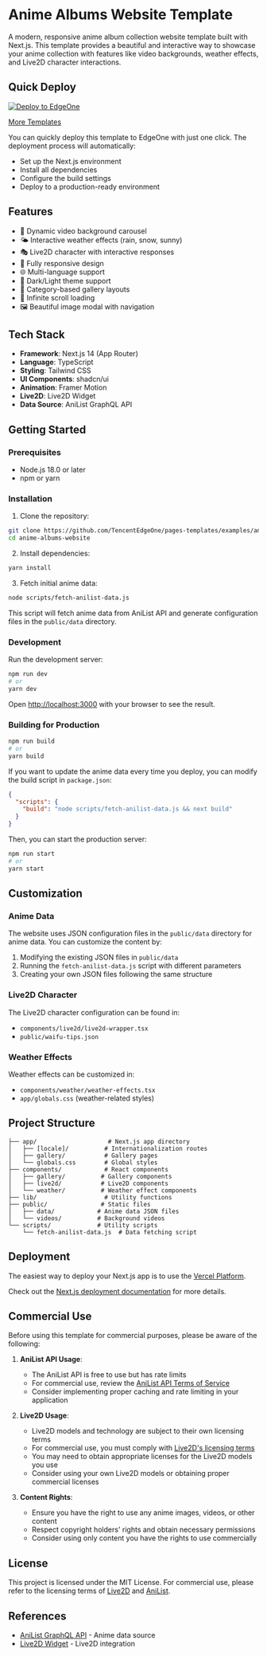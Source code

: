 # Anime Albums Website Template

A modern, responsive anime album collection website template built with Next.js. This template provides a beautiful and interactive way to showcase your anime collection with features like video backgrounds, weather effects, and Live2D character interactions.

## Quick Deploy

[![Deploy to EdgeOne](https://camo.githubusercontent.com/6a94a67f6a020d5810ef905549fc5255bf99ccd09f17881b6855b332b579a364/68747470733a2f2f63646e7374617469632e74656e63656e7463732e636f6d2f656467656f6e652f70616765732f6465706c6f792e737667)](https://edgeone.ai/pages/new?template=anime-blog-demo1)

[More Templates](https://edgeone.ai/pages/templates)

You can quickly deploy this template to EdgeOne with just one click. The deployment process will automatically:
- Set up the Next.js environment
- Install all dependencies
- Configure the build settings
- Deploy to a production-ready environment

## Features

- 🎥 Dynamic video background carousel
- 🌤️ Interactive weather effects (rain, snow, sunny)
- 🎭 Live2D character with interactive responses
- 📱 Fully responsive design
- 🌐 Multi-language support
- 🎨 Dark/Light theme support
- 📂 Category-based gallery layouts
- 🔄 Infinite scroll loading
- 🖼️ Beautiful image modal with navigation

## Tech Stack

- **Framework**: Next.js 14 (App Router)
- **Language**: TypeScript
- **Styling**: Tailwind CSS
- **UI Components**: shadcn/ui
- **Animation**: Framer Motion
- **Live2D**: Live2D Widget
- **Data Source**: AniList GraphQL API

## Getting Started

### Prerequisites

- Node.js 18.0 or later
- npm or yarn

### Installation

1. Clone the repository:
```bash
git clone https://github.com/TencentEdgeOne/pages-templates/examples/anime-albums-website.git
cd anime-albums-website
```

2. Install dependencies:
```bash
yarn install
```

3. Fetch initial anime data:
```bash
node scripts/fetch-anilist-data.js
```
This script will fetch anime data from AniList API and generate configuration files in the `public/data` directory.

### Development

Run the development server:

```bash
npm run dev
# or
yarn dev
```

Open [http://localhost:3000](http://localhost:3000) with your browser to see the result.

### Building for Production

```bash
npm run build
# or
yarn build
```

If you want to update the anime data every time you deploy, you can modify the build script in `package.json`:

```json
{
  "scripts": {
    "build": "node scripts/fetch-anilist-data.js && next build"
  }
}
```

Then, you can start the production server:

```bash
npm run start
# or
yarn start
```

## Customization

### Anime Data

The website uses JSON configuration files in the `public/data` directory for anime data. You can customize the content by:

1. Modifying the existing JSON files in `public/data`
2. Running the `fetch-anilist-data.js` script with different parameters
3. Creating your own JSON files following the same structure

### Live2D Character

The Live2D character configuration can be found in:
- `components/live2d/live2d-wrapper.tsx`
- `public/waifu-tips.json`

### Weather Effects

Weather effects can be customized in:
- `components/weather/weather-effects.tsx`
- `app/globals.css` (weather-related styles)

## Project Structure

```
├── app/                    # Next.js app directory
│   ├── [locale]/          # Internationalization routes
│   ├── gallery/           # Gallery pages
│   └── globals.css        # Global styles
├── components/            # React components
│   ├── gallery/          # Gallery components
│   ├── live2d/           # Live2D components
│   └── weather/          # Weather effect components
├── lib/                   # Utility functions
├── public/               # Static files
│   ├── data/            # Anime data JSON files
│   └── videos/          # Background videos
└── scripts/             # Utility scripts
    └── fetch-anilist-data.js  # Data fetching script
```

## Deployment

The easiest way to deploy your Next.js app is to use the [Vercel Platform](https://vercel.com/new).

Check out the [Next.js deployment documentation](https://nextjs.org/docs/deployment) for more details.

## Commercial Use

Before using this template for commercial purposes, please be aware of the following:

1. **AniList API Usage**:
   - The AniList API is free to use but has rate limits
   - For commercial use, review the [AniList API Terms of Service](https://anilist.gitbook.io/anilist-apiv2-docs/overview/rate-limiting)
   - Consider implementing proper caching and rate limiting in your application

2. **Live2D Usage**:
   - Live2D models and technology are subject to their own licensing terms
   - For commercial use, you must comply with [Live2D's licensing terms](https://www.live2d.com/en/terms/)
   - You may need to obtain appropriate licenses for the Live2D models you use
   - Consider using your own Live2D models or obtaining proper commercial licenses

3. **Content Rights**:
   - Ensure you have the right to use any anime images, videos, or other content
   - Respect copyright holders' rights and obtain necessary permissions
   - Consider using only content you have the rights to use commercially

## License

This project is licensed under the MIT License. For commercial use, please refer to the licensing terms of [Live2D](https://www.live2d.com/en/terms/) and [AniList](https://anilist.gitbook.io/anilist-apiv2-docs/overview/rate-limiting).

## References

- [AniList GraphQL API](https://anilist.gitbook.io/anilist-apiv2-docs/) - Anime data source
- [Live2D Widget](https://github.com/stevenjoezhang/live2d-widget) - Live2D integration
